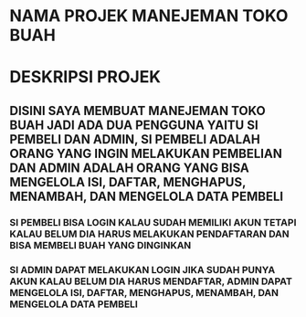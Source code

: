 # NAMA PROJEK MANEJEMAN TOKO BUAH
# DESKRIPSI PROJEK
## DISINI SAYA MEMBUAT MANEJEMAN TOKO BUAH JADI ADA DUA PENGGUNA YAITU SI PEMBELI DAN ADMIN, SI PEMBELI ADALAH ORANG YANG INGIN MELAKUKAN PEMBELIAN DAN ADMIN ADALAH ORANG YANG BISA MENGELOLA ISI, DAFTAR, MENGHAPUS, MENAMBAH, DAN MENGELOLA DATA PEMBELI
### SI PEMBELI BISA LOGIN KALAU SUDAH MEMILIKI AKUN TETAPI KALAU BELUM DIA HARUS MELAKUKAN PENDAFTARAN DAN BISA MEMBELI BUAH YANG DINGINKAN
### SI ADMIN DAPAT MELAKUKAN LOGIN JIKA SUDAH PUNYA AKUN KALAU BELUM DIA HARUS MENDAFTAR, ADMIN DAPAT MENGELOLA ISI, DAFTAR, MENGHAPUS, MENAMBAH, DAN MENGELOLA DATA PEMBELI
